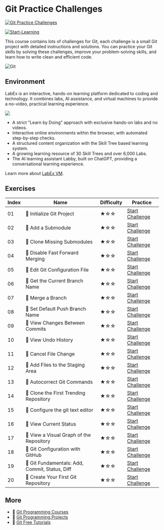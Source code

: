 # Git Practice Challenges

[![Git Practice Challenges](https://cover-creator.labex.io/git-practice-challenges.png)](https://labex.io/courses/git-practice-challenges)

[![Start-Learning](https://img.shields.io/badge/Start-Learning-whitesmoke?style=for-the-badge)](https://labex.io/courses/git-practice-challenges)

This course contains lots of challenges for Git, each challenge is a small Git project with detailed instructions and solutions. You can practice your Git skills by solving these challenges, improve your problem-solving skills, and learn how to write clean and efficient code.

![Git](https://img.shields.io/badge/Git-whitesmoke?style=for-the-badge&logo=git)


## Environment

LabEx is an interactive, hands-on learning platform dedicated to coding and technology. It combines labs, AI assistance, and virtual machines to provide a no-video, practical learning experience.

![](https://tutorial-screenshot.getvm.io/images/vm-1725247253.png)

- A strict "Learn by Doing" approach with exclusive hands-on labs and no videos.
- Interactive online environments within the browser, with automated step-by-step checks.
- A structured content organization with the Skill Tree based learning system.
- A growing learning resource of 30 Skill Trees and over 6,000 Labs.
- The AI learning assistant Labby, built on ChatGPT, providing a conversational learning experience.

Learn more about [LabEx VM](https://support.labex.io/using-labex/virtual-machine).

## Exercises

|   Index | Name                                           | Difficulty   | Practice                                                                                                                      |
|---------|------------------------------------------------|--------------|-------------------------------------------------------------------------------------------------------------------------------|
|      01 | 🎯 Initialize Git Project                      | ★☆☆          | <a target='_blank' href='https://labex.io/labs/git-initialize-git-project-385166'>Start Challenge</a>                         |
|      02 | 🎯 Add a Submodule                             | ★☆☆          | <a target='_blank' href='https://labex.io/labs/git-add-a-submodule-challenge-12611'>Start Challenge</a>                       |
|      03 | 🎯 Clone Missing Submodules                    | ★☆☆          | <a target='_blank' href='https://labex.io/labs/git-clone-missing-submodules-challenge-12620'>Start Challenge</a>              |
|      04 | 🎯 Disable Fast Forward Merging                | ★☆☆          | <a target='_blank' href='https://labex.io/labs/git-disable-fast-forward-merging-challenge-12642'>Start Challenge</a>          |
|      05 | 🎯 Edit Git Configuration File                 | ★☆☆          | <a target='_blank' href='https://labex.io/labs/git-edit-git-configuration-file-challenge-12645'>Start Challenge</a>           |
|      06 | 🎯 Get the Current Branch Name                 | ★☆☆          | <a target='_blank' href='https://labex.io/labs/git-get-the-current-branch-name-challenge-12633'>Start Challenge</a>           |
|      07 | 🎯 Merge a Branch                              | ★☆☆          | <a target='_blank' href='https://labex.io/labs/git-merge-a-branch-challenge-12655'>Start Challenge</a>                        |
|      08 | 🎯 Set Default Push Branch Name                | ★☆☆          | <a target='_blank' href='https://labex.io/labs/git-set-default-push-branch-name-challenge-12672'>Start Challenge</a>          |
|      09 | 🎯 View Changes Between Commits                | ★☆☆          | <a target='_blank' href='https://labex.io/labs/git-view-changes-between-commits-challenge-12684'>Start Challenge</a>          |
|      10 | 🎯 View Undo History                           | ★☆☆          | <a target='_blank' href='https://labex.io/labs/git-view-undo-history-challenge-12696'>Start Challenge</a>                     |
|      11 | 🎯 Cancel File Change                          | ★☆☆          | <a target='_blank' href='https://labex.io/labs/git-cancel-file-change-387714'>Start Challenge</a>                             |
|      12 | 🎯 Add Files to the Staging Area               | ★☆☆          | <a target='_blank' href='https://labex.io/labs/git-add-files-to-the-staging-area-challenge-12675'>Start Challenge</a>         |
|      13 | 🎯 Autocorrect Git Commands                    | ★☆☆          | <a target='_blank' href='https://labex.io/labs/git-autocorrect-git-commands-challenge-12614'>Start Challenge</a>              |
|      14 | 🎯 Clone the First Trending Repository         | ★☆☆          | <a target='_blank' href='https://labex.io/labs/git-clone-the-first-trending-repository-12621'>Start Challenge</a>             |
|      15 | 🎯 Configure the git text editor               | ★☆☆          | <a target='_blank' href='https://labex.io/labs/git-configure-the-git-text-editor-challenge-12673'>Start Challenge</a>         |
|      16 | 🎯 View Current Status                         | ★☆☆          | <a target='_blank' href='https://labex.io/labs/git-view-current-status-challenge-12695'>Start Challenge</a>                   |
|      17 | 🎯 View a Visual Graph of the Repository       | ★☆☆          | <a target='_blank' href='https://labex.io/labs/git-view-a-visual-graph-of-the-repository-challenge-12685'>Start Challenge</a> |
|      18 | 🎯 Git Configuration with GitHub               | ★☆☆          | <a target='_blank' href='https://labex.io/labs/git-git-configuration-with-github-23'>Start Challenge</a>                      |
|      19 | 🎯 Git Fundamentals: Add, Commit, Status, Diff | ★☆☆          | <a target='_blank' href='https://labex.io/labs/shell-git-fundamentals-add-commit-status-diff-387715'>Start Challenge</a>      |
|      20 | 🎯 Create Your First Git Repository            | ★☆☆          | <a target='_blank' href='https://labex.io/labs/git-create-your-first-git-repository-12632'>Start Challenge</a>                |

## More

- 🔗 [Git Programming Courses](https://github.com/labex-labs/awesome-programming-courses)
- 🔗 [Git Programming Projects](https://github.com/labex-labs/awesome-programming-projects)
- 🔗 [Git Free Tutorials](https://github.com/labex-labs/git-free-tutorials)

